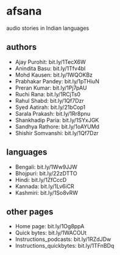 # afsana
audio stories in Indian languages

## authors
-  Ajay Purohit: bit.ly/1TecX6W
-  Anindita Basu: bit.ly/1Tfv4bl
-  Mohd Kausen: bit.ly/1WQOKBz
-  Prabhakar Pandey: bit.ly/1pTHiuN
-  Preran Kumar: bit.ly/1Pj7pAU
-  Ruchi Rana: bit.ly/1RCjTs0
-  Rahul Shabd: bit.ly/1Qf7Dzr
-  Syed Aatirah: bit.ly/21bCop1
-  Sarala Prakash: bit.ly/1Rr8pnu
-  Shankhadip Paria: bit.ly/1SYxJGK
-  Sandhya Rathore: bit.ly/1oAYUMd
-  Shishir Somvanshi: bit.ly/1Qf7Dzr

## languages
-  Bengali: bit.ly/1Ww9JJW
-  Bhojpuri: bit.ly/22zDTTO
-  Hindi: bit.ly/1ZfCccD
-  Kannada: bit.ly/1Lv6iCR
-  Kashmiri: bit.ly/1So8vRW

## other pages
-  Home page: bit.ly/1Og8ppA
-  Quick bytes: bit.ly/1WACOUt
-  Instructions_podcasts: bit.ly/1RZdJDw
-  Instructions_quickbytes: bit.ly/1TFnBDq
